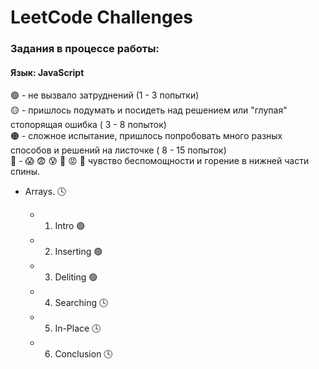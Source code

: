 # LeetCode Challenges

### Задания в процессе работы:
#### Язык: JavaScript

🟢 - не вызвало затруднений (1 - 3 попытки)  
🟡 - пришлось подумать и посидеть над решением или "глупая" стопорящая ошибка ( 3 - 8 попыток)  
🟠 - сложное испытание, пришлось попробовать много разных способов и решений на листочке ( 8 - 15 попыток)  
🔴 - 😱 😨 😰 🤯 😡 🤬 чувство беспомощности и горение в нижней части спины.

- Arrays. 🕓

  - 1. Intro 🟢
  - 2. Inserting 🟢
  - 3. Deliting 🟢
  - 4. Searching 🕓
  - 5. In-Place 🕓
  - 6. Conclusion 🕓
  

